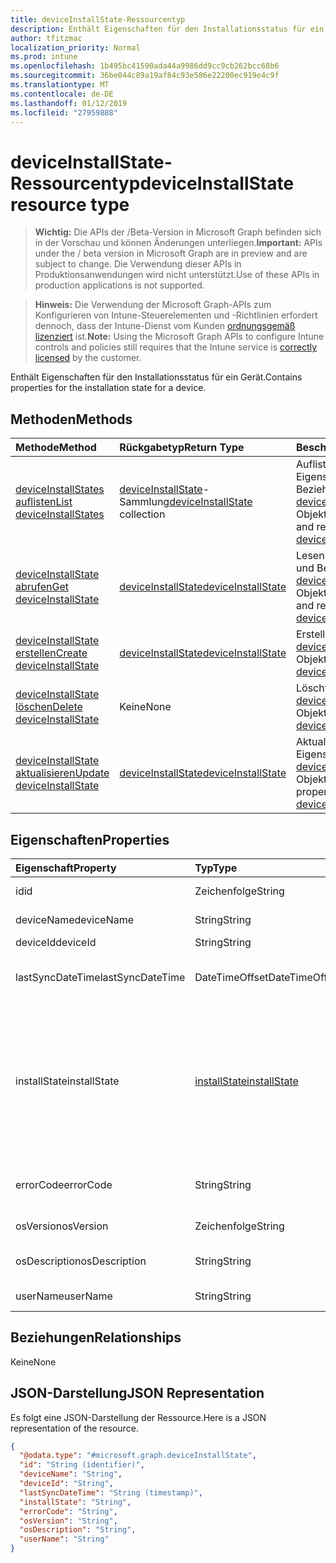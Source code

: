 ```yaml
---
title: deviceInstallState-Ressourcentyp
description: Enthält Eigenschaften für den Installationsstatus für ein Gerät.
author: tfitzmac
localization_priority: Normal
ms.prod: intune
ms.openlocfilehash: 1b495bc41590ada44a9986dd9cc9cb262bcc68b6
ms.sourcegitcommit: 36be044c89a19af84c93e586e22200ec919e4c9f
ms.translationtype: MT
ms.contentlocale: de-DE
ms.lasthandoff: 01/12/2019
ms.locfileid: "27959888"
---
```

# <a name="deviceinstallstate-resource-type"></a><span data-ttu-id="dfe14-103">deviceInstallState-Ressourcentyp</span><span class="sxs-lookup"><span data-stu-id="dfe14-103">deviceInstallState resource type</span></span>

> <span data-ttu-id="dfe14-104">**Wichtig:** Die APIs der /Beta-Version in Microsoft Graph befinden sich in der Vorschau und können Änderungen unterliegen.</span><span class="sxs-lookup"><span data-stu-id="dfe14-104">**Important:** APIs under the / beta version in Microsoft Graph are in preview and are subject to change.</span></span> <span data-ttu-id="dfe14-105">Die Verwendung dieser APIs in Produktionsanwendungen wird nicht unterstützt.</span><span class="sxs-lookup"><span data-stu-id="dfe14-105">Use of these APIs in production applications is not supported.</span></span>

> <span data-ttu-id="dfe14-106">**Hinweis:** Die Verwendung der Microsoft Graph-APIs zum Konfigurieren von Intune-Steuerelementen und -Richtlinien erfordert dennoch, dass der Intune-Dienst vom Kunden [ordnungsgemäß lizenziert](https://go.microsoft.com/fwlink/?linkid=839381) ist.</span><span class="sxs-lookup"><span data-stu-id="dfe14-106">**Note:** Using the Microsoft Graph APIs to configure Intune controls and policies still requires that the Intune service is [correctly licensed](https://go.microsoft.com/fwlink/?linkid=839381) by the customer.</span></span>

<span data-ttu-id="dfe14-107">Enthält Eigenschaften für den Installationsstatus für ein Gerät.</span><span class="sxs-lookup"><span data-stu-id="dfe14-107">Contains properties for the installation state for a device.</span></span>
## <a name="methods"></a><span data-ttu-id="dfe14-108">Methoden</span><span class="sxs-lookup"><span data-stu-id="dfe14-108">Methods</span></span>
|<span data-ttu-id="dfe14-109">Methode</span><span class="sxs-lookup"><span data-stu-id="dfe14-109">Method</span></span>|<span data-ttu-id="dfe14-110">Rückgabetyp</span><span class="sxs-lookup"><span data-stu-id="dfe14-110">Return Type</span></span>|<span data-ttu-id="dfe14-111">Beschreibung</span><span class="sxs-lookup"><span data-stu-id="dfe14-111">Description</span></span>|
|:---|:---|:---|
|[<span data-ttu-id="dfe14-112">deviceInstallStates auflisten</span><span class="sxs-lookup"><span data-stu-id="dfe14-112">List deviceInstallStates</span></span>](../api/intune-books-deviceinstallstate-list.md)|<span data-ttu-id="dfe14-113">[deviceInstallState](../resources/intune-books-deviceinstallstate.md)-Sammlung</span><span class="sxs-lookup"><span data-stu-id="dfe14-113">[deviceInstallState](../resources/intune-books-deviceinstallstate.md) collection</span></span>|<span data-ttu-id="dfe14-114">Auflisten von Eigenschaften und Beziehungen der [deviceInstallState](../resources/intune-books-deviceinstallstate.md)-Objekte.</span><span class="sxs-lookup"><span data-stu-id="dfe14-114">List properties and relationships of the [deviceInstallState](../resources/intune-books-deviceinstallstate.md) objects.</span></span>|
|[<span data-ttu-id="dfe14-115">deviceInstallState abrufen</span><span class="sxs-lookup"><span data-stu-id="dfe14-115">Get deviceInstallState</span></span>](../api/intune-books-deviceinstallstate-get.md)|[<span data-ttu-id="dfe14-116">deviceInstallState</span><span class="sxs-lookup"><span data-stu-id="dfe14-116">deviceInstallState</span></span>](../resources/intune-books-deviceinstallstate.md)|<span data-ttu-id="dfe14-117">Lesen von Eigenschaften und Beziehungen des [deviceInstallState](../resources/intune-books-deviceinstallstate.md)-Objekts.</span><span class="sxs-lookup"><span data-stu-id="dfe14-117">Read properties and relationships of the [deviceInstallState](../resources/intune-books-deviceinstallstate.md) object.</span></span>|
|[<span data-ttu-id="dfe14-118">deviceInstallState erstellen</span><span class="sxs-lookup"><span data-stu-id="dfe14-118">Create deviceInstallState</span></span>](../api/intune-books-deviceinstallstate-create.md)|[<span data-ttu-id="dfe14-119">deviceInstallState</span><span class="sxs-lookup"><span data-stu-id="dfe14-119">deviceInstallState</span></span>](../resources/intune-books-deviceinstallstate.md)|<span data-ttu-id="dfe14-120">Erstellen eines neuen [deviceInstallState](../resources/intune-books-deviceinstallstate.md)-Objekts.</span><span class="sxs-lookup"><span data-stu-id="dfe14-120">Create a new [deviceInstallState](../resources/intune-books-deviceinstallstate.md) object.</span></span>|
|[<span data-ttu-id="dfe14-121">deviceInstallState löschen</span><span class="sxs-lookup"><span data-stu-id="dfe14-121">Delete deviceInstallState</span></span>](../api/intune-books-deviceinstallstate-delete.md)|<span data-ttu-id="dfe14-122">Keine</span><span class="sxs-lookup"><span data-stu-id="dfe14-122">None</span></span>|<span data-ttu-id="dfe14-123">Löscht ein [deviceInstallState](../resources/intune-books-deviceinstallstate.md)-Objekt.</span><span class="sxs-lookup"><span data-stu-id="dfe14-123">Deletes a [deviceInstallState](../resources/intune-books-deviceinstallstate.md).</span></span>|
|[<span data-ttu-id="dfe14-124">deviceInstallState aktualisieren</span><span class="sxs-lookup"><span data-stu-id="dfe14-124">Update deviceInstallState</span></span>](../api/intune-books-deviceinstallstate-update.md)|[<span data-ttu-id="dfe14-125">deviceInstallState</span><span class="sxs-lookup"><span data-stu-id="dfe14-125">deviceInstallState</span></span>](../resources/intune-books-deviceinstallstate.md)|<span data-ttu-id="dfe14-126">Aktualisieren der Eigenschaften eines [deviceInstallState](../resources/intune-books-deviceinstallstate.md)-Objekts.</span><span class="sxs-lookup"><span data-stu-id="dfe14-126">Update the properties of a [deviceInstallState](../resources/intune-books-deviceinstallstate.md) object.</span></span>|

## <a name="properties"></a><span data-ttu-id="dfe14-127">Eigenschaften</span><span class="sxs-lookup"><span data-stu-id="dfe14-127">Properties</span></span>
|<span data-ttu-id="dfe14-128">Eigenschaft</span><span class="sxs-lookup"><span data-stu-id="dfe14-128">Property</span></span>|<span data-ttu-id="dfe14-129">Typ</span><span class="sxs-lookup"><span data-stu-id="dfe14-129">Type</span></span>|<span data-ttu-id="dfe14-130">Beschreibung</span><span class="sxs-lookup"><span data-stu-id="dfe14-130">Description</span></span>|
|:---|:---|:---|
|<span data-ttu-id="dfe14-131">id</span><span class="sxs-lookup"><span data-stu-id="dfe14-131">id</span></span>|<span data-ttu-id="dfe14-132">Zeichenfolge</span><span class="sxs-lookup"><span data-stu-id="dfe14-132">String</span></span>|<span data-ttu-id="dfe14-133">Schlüssel der Entität</span><span class="sxs-lookup"><span data-stu-id="dfe14-133">Key of the entity.</span></span>|
|<span data-ttu-id="dfe14-134">deviceName</span><span class="sxs-lookup"><span data-stu-id="dfe14-134">deviceName</span></span>|<span data-ttu-id="dfe14-135">String</span><span class="sxs-lookup"><span data-stu-id="dfe14-135">String</span></span>|<span data-ttu-id="dfe14-136">Name des Geräts</span><span class="sxs-lookup"><span data-stu-id="dfe14-136">Device name.</span></span>|
|<span data-ttu-id="dfe14-137">deviceId</span><span class="sxs-lookup"><span data-stu-id="dfe14-137">deviceId</span></span>|<span data-ttu-id="dfe14-138">String</span><span class="sxs-lookup"><span data-stu-id="dfe14-138">String</span></span>|<span data-ttu-id="dfe14-139">ID des Geräts</span><span class="sxs-lookup"><span data-stu-id="dfe14-139">Device Id.</span></span>|
|<span data-ttu-id="dfe14-140">lastSyncDateTime</span><span class="sxs-lookup"><span data-stu-id="dfe14-140">lastSyncDateTime</span></span>|<span data-ttu-id="dfe14-141">DateTimeOffset</span><span class="sxs-lookup"><span data-stu-id="dfe14-141">DateTimeOffset</span></span>|<span data-ttu-id="dfe14-142">Datum und Uhrzeit der letzten Synchronisierung</span><span class="sxs-lookup"><span data-stu-id="dfe14-142">Last sync date and time.</span></span>|
|<span data-ttu-id="dfe14-143">installState</span><span class="sxs-lookup"><span data-stu-id="dfe14-143">installState</span></span>|[<span data-ttu-id="dfe14-144">installState</span><span class="sxs-lookup"><span data-stu-id="dfe14-144">installState</span></span>](../resources/intune-books-installstate.md)|<span data-ttu-id="dfe14-145">Installationsstatus des E-Books.</span><span class="sxs-lookup"><span data-stu-id="dfe14-145">The install state of the eBook.</span></span> <span data-ttu-id="dfe14-146">Mögliche Werte sind: `notApplicable`, `installed`, `failed`, `notInstalled`, `uninstallFailed` und `unknown`.</span><span class="sxs-lookup"><span data-stu-id="dfe14-146">Possible values are: `notApplicable`, `installed`, `failed`, `notInstalled`, `uninstallFailed`, `unknown`.</span></span>|
|<span data-ttu-id="dfe14-147">errorCode</span><span class="sxs-lookup"><span data-stu-id="dfe14-147">errorCode</span></span>|<span data-ttu-id="dfe14-148">String</span><span class="sxs-lookup"><span data-stu-id="dfe14-148">String</span></span>|<span data-ttu-id="dfe14-149">Fehlercode von Installationsfehlern</span><span class="sxs-lookup"><span data-stu-id="dfe14-149">The error code for install failures.</span></span>|
|<span data-ttu-id="dfe14-150">osVersion</span><span class="sxs-lookup"><span data-stu-id="dfe14-150">osVersion</span></span>|<span data-ttu-id="dfe14-151">Zeichenfolge</span><span class="sxs-lookup"><span data-stu-id="dfe14-151">String</span></span>|<span data-ttu-id="dfe14-152">Betriebssystemversion</span><span class="sxs-lookup"><span data-stu-id="dfe14-152">OS Version.</span></span>|
|<span data-ttu-id="dfe14-153">osDescription</span><span class="sxs-lookup"><span data-stu-id="dfe14-153">osDescription</span></span>|<span data-ttu-id="dfe14-154">String</span><span class="sxs-lookup"><span data-stu-id="dfe14-154">String</span></span>|<span data-ttu-id="dfe14-155">Beschreibung des Betriebssystems</span><span class="sxs-lookup"><span data-stu-id="dfe14-155">OS Description.</span></span>|
|<span data-ttu-id="dfe14-156">userName</span><span class="sxs-lookup"><span data-stu-id="dfe14-156">userName</span></span>|<span data-ttu-id="dfe14-157">String</span><span class="sxs-lookup"><span data-stu-id="dfe14-157">String</span></span>|<span data-ttu-id="dfe14-158">Benutzername des Geräts</span><span class="sxs-lookup"><span data-stu-id="dfe14-158">Device User Name.</span></span>|

## <a name="relationships"></a><span data-ttu-id="dfe14-159">Beziehungen</span><span class="sxs-lookup"><span data-stu-id="dfe14-159">Relationships</span></span>
<span data-ttu-id="dfe14-160">Keine</span><span class="sxs-lookup"><span data-stu-id="dfe14-160">None</span></span>
## <a name="json-representation"></a><span data-ttu-id="dfe14-161">JSON-Darstellung</span><span class="sxs-lookup"><span data-stu-id="dfe14-161">JSON Representation</span></span>
<span data-ttu-id="dfe14-162">Es folgt eine JSON-Darstellung der Ressource.</span><span class="sxs-lookup"><span data-stu-id="dfe14-162">Here is a JSON representation of the resource.</span></span>
<!-- {
  "blockType": "resource",
  "keyProperty": "id",
  "@odata.type": "microsoft.graph.deviceInstallState"
}
-->
``` json
{
  "@odata.type": "#microsoft.graph.deviceInstallState",
  "id": "String (identifier)",
  "deviceName": "String",
  "deviceId": "String",
  "lastSyncDateTime": "String (timestamp)",
  "installState": "String",
  "errorCode": "String",
  "osVersion": "String",
  "osDescription": "String",
  "userName": "String"
}
```





